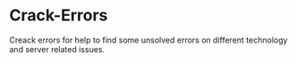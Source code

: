 # Crack-Errors
Creack errors for help to find some unsolved errors on different technology and server related issues.
